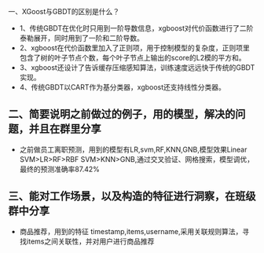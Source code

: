  一、XGoost与GBDT的区别是什么？
+ 1、传统GBDT在优化时只用到一阶导数信息，xgboost对代价函数进行了二阶泰勒展开，同时用到了一阶和二阶导数。
+ 2、xgboost在代价函数里加入了正则项，用于控制模型的复杂度，正则项里包含了树的叶子节点个数，每个叶子节点上输出的score的L2模的平方和。
+ 3、xgboost还设计了告诉缓存压缩感知算法，训练速度远远快于传统的GBDT实现。
+ 4、传统GBDT以CART作为基分类器，xgboost还支持线性分类器。

## 二、简要说明之前做过的例子，用的模型，解决的问题，并且在群里分享
+ 之前做员工离职预测，用到的模型有LR,svm,RF,KNN,GNB,模型效果Linear SVM>LR>RF>RBF SVM>KNN>GNB,通过交叉验证、网格搜索，模型调优，最终的预测准确率87.42%

## 三、能对工作场景，以及构造的特征进行洞察，在班级群中分享
+ 商品推荐，用到的特征 timestamp,items,username,采用关联规则算法，寻找items之间关联性，并对用户进行商品推荐
